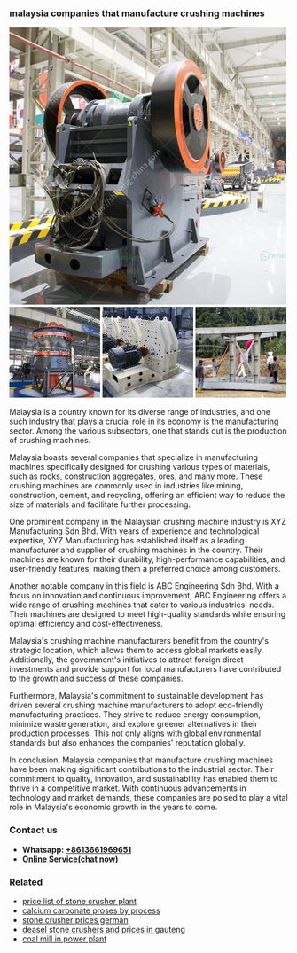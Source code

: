 <h3>malaysia companies that manufacture crushing machines</h3><img src='1706773367.jpg' alt=''><p>Malaysia is a country known for its diverse range of industries, and one such industry that plays a crucial role in its economy is the manufacturing sector. Among the various subsectors, one that stands out is the production of crushing machines.</p><p>Malaysia boasts several companies that specialize in manufacturing machines specifically designed for crushing various types of materials, such as rocks, construction aggregates, ores, and many more. These crushing machines are commonly used in industries like mining, construction, cement, and recycling, offering an efficient way to reduce the size of materials and facilitate further processing.</p><p>One prominent company in the Malaysian crushing machine industry is XYZ Manufacturing Sdn Bhd. With years of experience and technological expertise, XYZ Manufacturing has established itself as a leading manufacturer and supplier of crushing machines in the country. Their machines are known for their durability, high-performance capabilities, and user-friendly features, making them a preferred choice among customers.</p><p>Another notable company in this field is ABC Engineering Sdn Bhd. With a focus on innovation and continuous improvement, ABC Engineering offers a wide range of crushing machines that cater to various industries' needs. Their machines are designed to meet high-quality standards while ensuring optimal efficiency and cost-effectiveness.</p><p>Malaysia's crushing machine manufacturers benefit from the country's strategic location, which allows them to access global markets easily. Additionally, the government's initiatives to attract foreign direct investments and provide support for local manufacturers have contributed to the growth and success of these companies.</p><p>Furthermore, Malaysia's commitment to sustainable development has driven several crushing machine manufacturers to adopt eco-friendly manufacturing practices. They strive to reduce energy consumption, minimize waste generation, and explore greener alternatives in their production processes. This not only aligns with global environmental standards but also enhances the companies' reputation globally.</p><p>In conclusion, Malaysia companies that manufacture crushing machines have been making significant contributions to the industrial sector. Their commitment to quality, innovation, and sustainability has enabled them to thrive in a competitive market. With continuous advancements in technology and market demands, these companies are poised to play a vital role in Malaysia's economic growth in the years to come.</p><h3>Contact us</h3><ul><li><strong>Whatsapp:&nbsp;<a href="https://wa.me/8613661969651">+8613661969651</a></strong></li><li><a href="https://swt.shibang-china.com/?git&amp;zhl&amp;malaysia companies that manufacture crushing machines"><strong>Online Service(chat now)</strong></a></li></ul><h3>Related</h3><ul><li><a href='price list of stone crusher plant.md'>price list of stone crusher plant</a></li><li><a href='calcium carbonate proses by process.md'>calcium carbonate proses by process</a></li><li><a href='stone crusher prices german.md'>stone crusher prices german</a></li><li><a href='deasel stone crushers and prices in gauteng.md'>deasel stone crushers and prices in gauteng</a></li><li><a href='coal mill in power plant.md'>coal mill in power plant</a></li></ul>